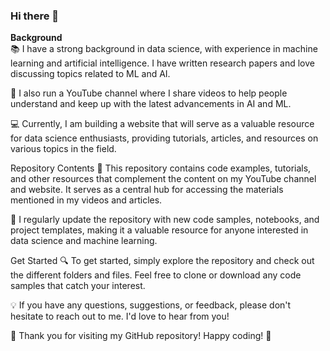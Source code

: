 ### Hi there 👋


<b>Background</b> <br>
📚 I have a strong background in data science, with experience in machine learning and artificial intelligence. I have written research papers and love discussing topics related to ML and AI.

🎥 I also run a YouTube channel where I share videos to help people understand and keep up with the latest advancements in AI and ML.

💻 Currently, I am building a website that will serve as a valuable resource for data science enthusiasts, providing tutorials, articles, and resources on various topics in the field.

Repository Contents
📂 This repository contains code examples, tutorials, and other resources that complement the content on my YouTube channel and website. It serves as a central hub for accessing the materials mentioned in my videos and articles.

🔄 I regularly update the repository with new code samples, notebooks, and project templates, making it a valuable resource for anyone interested in data science and machine learning.

Get Started
🔍 To get started, simply explore the repository and check out the different folders and files. Feel free to clone or download any code samples that catch your interest.

💡 If you have any questions, suggestions, or feedback, please don't hesitate to reach out to me. I'd love to hear from you!

🌟 Thank you for visiting my GitHub repository! Happy coding! 🚀
